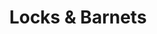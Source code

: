 ---
title: "Locks & Barnets"
url: /porthaethwy-menai-bridge/locks-and-barnets/
shop: hairdresser
---